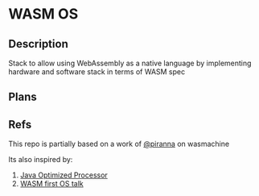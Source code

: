 # WASM OS

## Description

Stack to allow using WebAssembly as a native language by implementing
hardware and software stack in terms of WASM spec

## Plans

## Refs

This repo is partially based on a work of [@piranna](https://github.com/piranna) on wasmachine

Its also inspired by:
1. [Java Optimized Processor](https://www.jopdesign.com/doc/jtres03.pdf)
2. [WASM first OS talk](https://www.youtube.com/watch?v=mQ58pLT8YQ4&ab_channel=TheLinuxFoundation)
